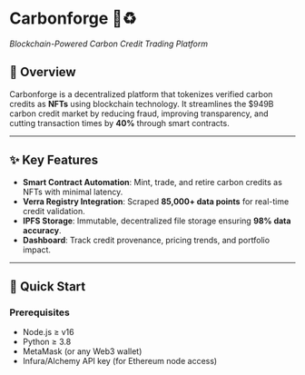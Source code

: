 # Carbonforge 🌱♻️  
*Blockchain-Powered Carbon Credit Trading Platform*


## 📌 Overview
Carbonforge is a decentralized platform that tokenizes verified carbon credits as **NFTs** using blockchain technology. It streamlines the $949B carbon credit market by reducing fraud, improving transparency, and cutting transaction times by **40%** through smart contracts.

---

## ✨ Key Features
- **Smart Contract Automation**: Mint, trade, and retire carbon credits as NFTs with minimal latency.
- **Verra Registry Integration**: Scraped **85,000+ data points** for real-time credit validation.
- **IPFS Storage**: Immutable, decentralized file storage ensuring **98% data accuracy**.
- **Dashboard**: Track credit provenance, pricing trends, and portfolio impact.

---

## 🚀 Quick Start

### Prerequisites
- Node.js ≥ v16
- Python ≥ 3.8
- MetaMask (or any Web3 wallet)
- Infura/Alchemy API key (for Ethereum node access)
